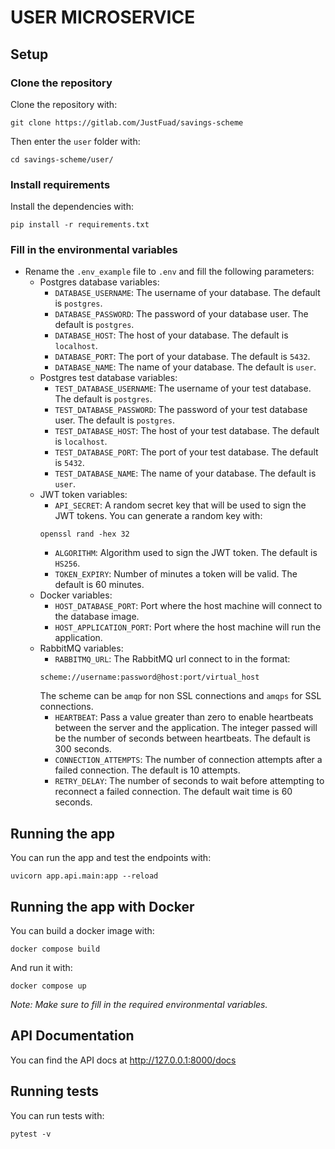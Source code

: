# USER MICROSERVICE
## Setup
### Clone the repository
Clone the repository with:
```
git clone https://gitlab.com/JustFuad/savings-scheme
```
Then enter the `user` folder with:
```
cd savings-scheme/user/
```
### Install requirements
Install the dependencies with:
```
pip install -r requirements.txt
```
### Fill in the environmental variables
- Rename the `.env_example` file to `.env` and fill the following parameters:
    - Postgres database variables:
        - `DATABASE_USERNAME`: The username of your database. The default is `postgres`.
        - `DATABASE_PASSWORD`: The password of your database user. The default is `postgres`.
        - `DATABASE_HOST`: The host of your database. The default is `localhost`.
        - `DATABASE_PORT`: The port of your database. The default is `5432`.
        - `DATABASE_NAME`: The name of your database. The default is `user`.
    - Postgres test database variables:
        - `TEST_DATABASE_USERNAME`: The username of your test database. The default is `postgres`.
        - `TEST_DATABASE_PASSWORD`: The password of your test database user. The default is `postgres`.
        - `TEST_DATABASE_HOST`: The host of your test database. The default is `localhost`.
        - `TEST_DATABASE_PORT`: The port of your test database. The default is `5432`.
        - `TEST_DATABASE_NAME`: The name of your database. The default is `user`.
    - JWT token variables:
        - `API_SECRET`: A random secret key that will be used to sign the JWT tokens. You can generate a random key with:
        ```
        openssl rand -hex 32
        ```
        - `ALGORITHM`: Algorithm used to sign the JWT token. The default is `HS256`.
        - `TOKEN_EXPIRY`: Number of minutes a token will be valid. The default is 60 minutes.
    - Docker variables:
        - `HOST_DATABASE_PORT`: Port where the host machine will connect to the database image.
        - `HOST_APPLICATION_PORT`: Port where the host machine will run the application.
    - RabbitMQ variables:
        - `RABBITMQ_URL`: The RabbitMQ url connect to in the format:
        ```
        scheme://username:password@host:port/virtual_host
        ```
        The scheme can be `amqp` for non SSL connections and `amqps` for SSL connections.
        - `HEARTBEAT`: Pass a value greater than zero to enable heartbeats between the server and the application. The integer passed will be the number of seconds between heartbeats. The default is 300 seconds.
        - `CONNECTION_ATTEMPTS`: The number of connection attempts after a failed connection. The default is 10 attempts.
        - `RETRY_DELAY`: The number of seconds to wait before attempting to reconnect a failed connection. The default wait time is 60 seconds.
## Running the app
You can run the app and test the endpoints with:
```
uvicorn app.api.main:app --reload
```
## Running the app with Docker
You can build a docker image with:
```
docker compose build
```
And run it with:
```
docker compose up
```
*Note: Make sure to fill in the required environmental variables.*
## API Documentation
You can find the API docs at http://127.0.0.1:8000/docs
## Running tests
You can run tests with:
```
pytest -v
```